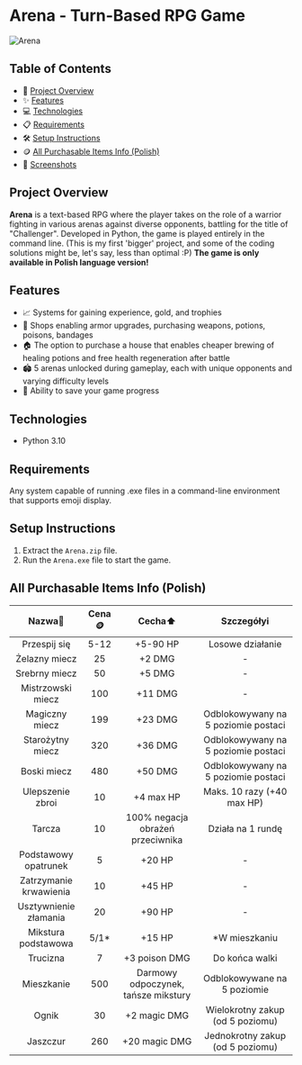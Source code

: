 # Arena - Turn-Based RPG Game

![Arena](./img/logo.png)

## Table of Contents
- 🚀 [Project Overview](#project-overview)
- ✨ [Features](#features)
- 💻 [Technologies](#technologies)
- 📋 [Requirements](#requirements)
- 🛠️ [Setup Instructions](#setup-instructions)
- 🪙 [All Purchasable Items Info (Polish)](#all-purchasable-items-info-(polish))
- 📸 [Screenshots](#screenshots)

## Project Overview
**Arena** is a text-based RPG where the player takes on the role of a warrior fighting in various arenas against diverse opponents, battling for the title of "Challenger". Developed in Python, the game is played entirely in the command line. (This is my first 'bigger' project, and some of the coding solutions might be, let's say, less than optimal :P) **The game is only available in Polish language version!**

## Features

- 📈 Systems for gaining experience, gold, and trophies
- 🛒 Shops enabling armor upgrades, purchasing weapons, potions, poisons, bandages
- 🏠 The option to purchase a house that enables cheaper brewing of healing potions and free health regeneration after battle
- 🏟️ 5 arenas unlocked during gameplay, each with unique opponents and varying difficulty levels
- 💾 Ability to save your game progress

## Technologies

- Python 3.10

## Requirements
Any system capable of running .exe files in a command-line environment that supports emoji display.

## Setup Instructions

1. Extract the `Arena.zip` file.
2. Run the `Arena.exe` file to start the game.

## All Purchasable Items Info (Polish)

| **Nazwa📖**               | **Cena🪙** | **Cecha⬆️**                          | **Szczegółyℹ️**                          |
|:-----------------------:|:--------:|:----------------------------------:|:--------------------------------------:|
| Przespij się            | 5-12     | +5-90 HP                          |                  Losowe działanie                      |
| Żelazny miecz          | 25       | +2 DMG                            |                   -                     |
| Srebrny miecz          | 50       | +5 DMG                            |                   -                    |
| Mistrzowski miecz      | 100      | +11 DMG                           |                   -                     |
| Magiczny miecz         | 199      | +23 DMG                          | Odblokowywany na 5 poziomie postaci    |
| Starożytny miecz       | 320      | +36 DMG                           | Odblokowywany na 5 poziomie postaci    |
| Boski miecz            | 480      | +50 DMG                           | Odblokowywany na 5 poziomie postaci    |
| Ulepszenie zbroi       | 10       | +4 max HP                         | Maks. 10 razy (+40 max HP)             |
| Tarcza                 | 10       | 100% negacja obrażeń przeciwnika             | Działa na 1 rundę                      |
| Podstawowy opatrunek   | 5        | +20 HP                            |                 -                       |
| Zatrzymanie krwawienia | 10       | +45 HP                            |                 -                       |
| Usztywnienie złamania  | 20       | +90 HP                            |                 -                       |
| Mikstura podstawowa    | 5/1*     | +15 HP                            | *W mieszkaniu                     |
| Trucizna               | 7        | +3 poison DMG                     | Do końca walki                         |
| Mieszkanie             | 500      | Darmowy odpoczynek, tańsze mikstury | Odblokowywane na 5 poziomie            |
| Ognik                  | 30       | +2 magic DMG                      | Wielokrotny zakup (od 5 poziomu)           |
| Jaszczur               | 260      | +20 magic DMG                     | Jednokrotny zakup (od 5 poziomu)           |
